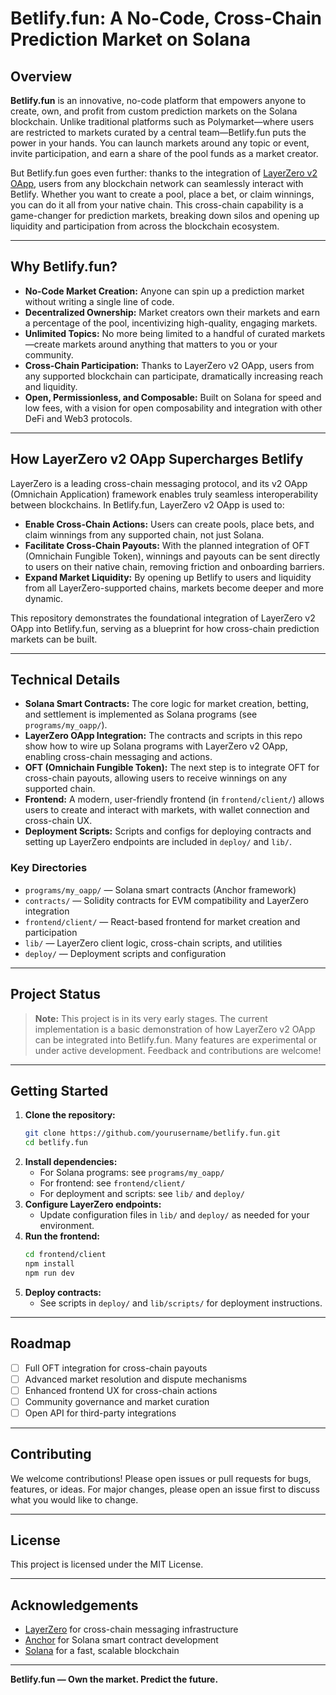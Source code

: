 # Betlify.fun: A No-Code, Cross-Chain Prediction Market on Solana

## Overview

**Betlify.fun** is an innovative, no-code platform that empowers anyone to create, own, and profit from custom prediction markets on the Solana blockchain. Unlike traditional platforms such as Polymarket—where users are restricted to markets curated by a central team—Betlify.fun puts the power in your hands. You can launch markets around any topic or event, invite participation, and earn a share of the pool funds as a market creator.

But Betlify.fun goes even further: thanks to the integration of [LayerZero v2 OApp](https://layerzero.network/), users from any blockchain network can seamlessly interact with Betlify. Whether you want to create a pool, place a bet, or claim winnings, you can do it all from your native chain. This cross-chain capability is a game-changer for prediction markets, breaking down silos and opening up liquidity and participation from across the blockchain ecosystem.

---

## Why Betlify.fun?

- **No-Code Market Creation:** Anyone can spin up a prediction market without writing a single line of code.
- **Decentralized Ownership:** Market creators own their markets and earn a percentage of the pool, incentivizing high-quality, engaging markets.
- **Unlimited Topics:** No more being limited to a handful of curated markets—create markets around anything that matters to you or your community.
- **Cross-Chain Participation:** Thanks to LayerZero v2 OApp, users from any supported blockchain can participate, dramatically increasing reach and liquidity.
- **Open, Permissionless, and Composable:** Built on Solana for speed and low fees, with a vision for open composability and integration with other DeFi and Web3 protocols.

---

## How LayerZero v2 OApp Supercharges Betlify

LayerZero is a leading cross-chain messaging protocol, and its v2 OApp (Omnichain Application) framework enables truly seamless interoperability between blockchains. In Betlify.fun, LayerZero v2 OApp is used to:

- **Enable Cross-Chain Actions:** Users can create pools, place bets, and claim winnings from any supported chain, not just Solana.
- **Facilitate Cross-Chain Payouts:** With the planned integration of OFT (Omnichain Fungible Token), winnings and payouts can be sent directly to users on their native chain, removing friction and onboarding barriers.
- **Expand Market Liquidity:** By opening up Betlify to users and liquidity from all LayerZero-supported chains, markets become deeper and more dynamic.

This repository demonstrates the foundational integration of LayerZero v2 OApp into Betlify.fun, serving as a blueprint for how cross-chain prediction markets can be built.

---

## Technical Details

- **Solana Smart Contracts:** The core logic for market creation, betting, and settlement is implemented as Solana programs (see `programs/my_oapp/`).
- **LayerZero OApp Integration:** The contracts and scripts in this repo show how to wire up Solana programs with LayerZero v2 OApp, enabling cross-chain messaging and actions.
- **OFT (Omnichain Fungible Token):** The next step is to integrate OFT for cross-chain payouts, allowing users to receive winnings on any supported chain.
- **Frontend:** A modern, user-friendly frontend (in `frontend/client/`) allows users to create and interact with markets, with wallet connection and cross-chain UX.
- **Deployment Scripts:** Scripts and configs for deploying contracts and setting up LayerZero endpoints are included in `deploy/` and `lib/`.

### Key Directories

- `programs/my_oapp/` — Solana smart contracts (Anchor framework)
- `contracts/` — Solidity contracts for EVM compatibility and LayerZero integration
- `frontend/client/` — React-based frontend for market creation and participation
- `lib/` — LayerZero client logic, cross-chain scripts, and utilities
- `deploy/` — Deployment scripts and configuration

---

## Project Status

> **Note:** This project is in its very early stages. The current implementation is a basic demonstration of how LayerZero v2 OApp can be integrated into Betlify.fun. Many features are experimental or under active development. Feedback and contributions are welcome!

---

## Getting Started

1. **Clone the repository:**
   ```bash
   git clone https://github.com/yourusername/betlify.fun.git
   cd betlify.fun
   ```
2. **Install dependencies:**
   - For Solana programs: see `programs/my_oapp/`
   - For frontend: see `frontend/client/`
   - For deployment and scripts: see `lib/` and `deploy/`
3. **Configure LayerZero endpoints:**
   - Update configuration files in `lib/` and `deploy/` as needed for your environment.
4. **Run the frontend:**
   ```bash
   cd frontend/client
   npm install
   npm run dev
   ```
5. **Deploy contracts:**
   - See scripts in `deploy/` and `lib/scripts/` for deployment instructions.

---

## Roadmap

- [ ] Full OFT integration for cross-chain payouts
- [ ] Advanced market resolution and dispute mechanisms
- [ ] Enhanced frontend UX for cross-chain actions
- [ ] Community governance and market curation
- [ ] Open API for third-party integrations

---

## Contributing

We welcome contributions! Please open issues or pull requests for bugs, features, or ideas. For major changes, please open an issue first to discuss what you would like to change.

---

## License

This project is licensed under the MIT License.

---

## Acknowledgements

- [LayerZero](https://layerzero.network/) for cross-chain messaging infrastructure
- [Anchor](https://www.anchor-lang.com/) for Solana smart contract development
- [Solana](https://solana.com/) for a fast, scalable blockchain

---

**Betlify.fun — Own the market. Predict the future.**
